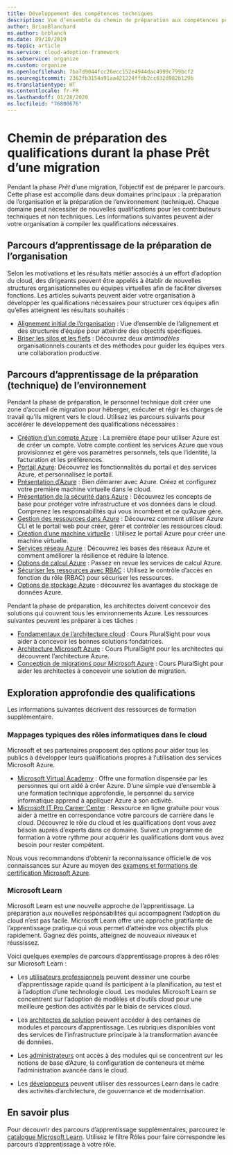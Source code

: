 ```yaml
---
title: Développement des compétences techniques
description: Vue d’ensemble du chemin de préparation aux compétences pendant la phase de Prêt de la migration.
author: BrianBlanchard
ms.author: brblanch
ms.date: 09/10/2019
ms.topic: article
ms.service: cloud-adoption-framework
ms.subservice: organize
ms.custom: organize
ms.openlocfilehash: 7ba7d9044fcc26ecc152e4944dac4999c799bcf2
ms.sourcegitcommit: 2362fb3154a91aa421224ffdb2cc632d982b129b
ms.translationtype: HT
ms.contentlocale: fr-FR
ms.lasthandoff: 01/28/2020
ms.locfileid: "76800676"
---
```

# <a name="skills-readiness-path-during-the-ready-phase-of-a-migration"></a>Chemin de préparation des qualifications durant la phase Prêt d’une migration

Pendant la phase *Prêt* d’une migration, l’objectif est de préparer le parcours. Cette phase est accomplie dans deux domaines principaux : la préparation de l’organisation et la préparation de l’environnement (technique). Chaque domaine peut nécessiter de nouvelles qualifications pour les contributeurs techniques et non techniques. Les informations suivantes peuvent aider votre organisation à compiler les qualifications nécessaires.

## <a name="organizational-readiness-learning-paths"></a>Parcours d’apprentissage de la préparation de l’organisation

Selon les motivations et les résultats métier associés à un effort d’adoption du cloud, des dirigeants peuvent être appelés à établir de nouvelles structures organisationnelles ou équipes virtuelles afin de faciliter diverses fonctions. Les articles suivants peuvent aider votre organisation à développer les qualifications nécessaires pour structurer ces équipes afin qu’elles atteignent les résultats souhaités :

- [Alignement initial de l’organisation](./index.md) : Vue d’ensemble de l’alignement et des structures d’équipe pour atteindre des objectifs spécifiques.
- [Briser les silos et les fiefs](./fiefdoms-silos.md) : Découvrez deux *antimodèles* organisationnels courants et des méthodes pour guider les équipes vers une collaboration productive.

## <a name="environmental-technical-readiness-learning-paths"></a>Parcours d’apprentissage de la préparation (technique) de l’environnement

Pendant la phase de préparation, le personnel technique doit créer une zone d’accueil de migration pour héberger, exécuter et régir les charges de travail qu’ils migrent vers le cloud. Utilisez les parcours suivants pour accélérer le développement des qualifications nécessaires :

- [Création d’un compte Azure](https://docs.microsoft.com/learn/modules/create-an-azure-account) : La première étape pour utiliser Azure est de créer un compte. Votre compte contient les services Azure que vous provisionnez et gère vos paramètres personnels, tels que l’identité, la facturation et les préférences.
- [Portail Azure](https://docs.microsoft.com/learn/modules/tour-azure-portal): Découvrez les fonctionnalités du portail et des services Azure, et personnalisez le portail.
- [Présentation d’Azure](https://docs.microsoft.com/learn/modules/welcome-to-azure) : Bien démarrer avec Azure. Créez et configurez votre première machine virtuelle dans le cloud.
- [Présentation de la sécurité dans Azure](https://docs.microsoft.com/learn/modules/intro-to-security-in-azure) : Découvrez les concepts de base pour protéger votre infrastructure et vos données dans le cloud. Comprenez les responsabilités qui vous incombent et ce qu’Azure gère.
- [Gestion des ressources dans Azure](https://docs.microsoft.com/learn/paths/manage-resources-in-azure) : Découvrez comment utiliser Azure CLI et le portail web pour créer, gérer et contrôler les ressources cloud.
- [Création d’une machine virtuelle](https://docs.microsoft.com/learn/modules/create-windows-virtual-machine-in-azure) : Utilisez le portail Azure pour créer une machine virtuelle.
- [Services réseau Azure](https://docs.microsoft.com/learn/modules/intro-to-azure-networking) : Découvrez les bases des réseaux Azure et comment améliorer la résilience et réduire la latence.
- [Options de calcul Azure](https://docs.microsoft.com/learn/modules/intro-to-azure-compute) : Passez en revue les services de calcul Azure.
- [Sécuriser les ressources avec RBAC](https://docs.microsoft.com/learn/modules/secure-azure-resources-with-rbac) : Utilisez le contrôle d’accès en fonction du rôle (RBAC) pour sécuriser les ressources.
- [Options de stockage Azure](https://docs.microsoft.com/learn/modules/intro-to-data-in-azure/index) : découvrez les avantages du stockage de données Azure.

Pendant la phase de préparation, les architectes doivent concevoir des solutions qui couvrent tous les environnements Azure. Les ressources suivantes peuvent les préparer à ces tâches :

- [Fondamentaux de l’architecture cloud](https://app.pluralsight.com/library/courses/cloud-architecture-foundations) : Cours PluralSight pour vous aider à concevoir les bonnes solutions fondatrices.
- [Architecture Microsoft Azure](https://app.pluralsight.com/library/courses/cloud-architecture-foundations) : Cours PluralSight pour les architectes qui découvrent l’architecture Azure.
- [Conception de migrations pour Microsoft Azure](https://app.pluralsight.com/library/courses/cloud-architecture-foundations) : Cours PluralSight pour aider les architectes à concevoir une solution de migration.

## <a name="deeper-skills-exploration"></a>Exploration approfondie des qualifications

Les informations suivantes décrivent des ressources de formation supplémentaire.

### <a name="typical-mappings-of-cloud-it-roles"></a>Mappages typiques des rôles informatiques dans le cloud

Microsoft et ses partenaires proposent des options pour aider tous les publics à développer leurs qualifications propres à l’utilisation des services Microsoft Azure.

- [Microsoft Virtual Academy](https://mva.microsoft.com/product-training/microsoft-azure) : Offre une formation dispensée par les personnes qui ont aidé à créer Azure. D’une simple vue d’ensemble à une formation technique approfondie, le personnel du service informatique apprend à appliquer Azure à son activité.
- [Microsoft IT Pro Career Center](https://www.microsoft.com/itpro) : Ressource en ligne gratuite pour vous aider à mettre en correspondance votre parcours de carrière dans le cloud. Découvrez le rôle du cloud et les qualifications dont vous avez besoin auprès d’experts dans ce domaine. Suivez un programme de formation à votre rythme pour acquérir les qualifications dont vous avez besoin pour rester compétent.

Nous vous recommandons d’obtenir la reconnaissance officielle de vos connaissances sur Azure au moyen des [examens et formations de certification Microsoft Azure](https://www.microsoft.com/learning/azure-certification.aspx).

### <a name="microsoft-learn"></a>Microsoft Learn

Microsoft Learn est une nouvelle approche de l’apprentissage. La préparation aux nouvelles responsabilités qui accompagnent l’adoption du cloud n’est pas facile. Microsoft Learn offre une approche gratifiante de l’apprentissage pratique qui vous permet d’atteindre vos objectifs plus rapidement. Gagnez des points, atteignez de nouveaux niveaux et réussissez.

Voici quelques exemples de parcours d’apprentissage propres à des rôles sur Microsoft Learn :

- Les [utilisateurs professionnels](https://docs.microsoft.com/learn/browse/?roles=business-user) peuvent dessiner une courbe d’apprentissage rapide quand ils participent à la planification, au test et à l’adoption d’une technologie cloud. Les modules Microsoft Learn se concentrent sur l’adoption de modèles et d’outils cloud pour une meilleure gestion des activités par le biais de services cloud.

- Les [architectes de solution](https://docs.microsoft.com/learn/browse/?roles=solution-architect) peuvent accéder à des centaines de modules et parcours d’apprentissage. Les rubriques disponibles vont des services de l’infrastructure principale à la transformation avancée de données.

- Les [administrateurs](https://docs.microsoft.com/learn/browse/?roles=administrator) ont accès à des modules qui se concentrent sur les notions de base d’Azure, la configuration de conteneurs et même l’administration avancée dans le cloud.

- Les [développeurs](https://docs.microsoft.com/learn/browse/?roles=developer&term=infrastructure) peuvent utiliser des ressources Learn dans le cadre des activités d’architecture, de gouvernance et de modernisation.

## <a name="learn-more"></a>En savoir plus

Pour découvrir des parcours d’apprentissage supplémentaires, parcourez le [catalogue Microsoft Learn](https://docs.microsoft.com/learn/browse). Utilisez le filtre Rôles pour faire correspondre les parcours d’apprentissage à votre rôle.
